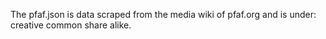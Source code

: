 The pfaf.json is data scraped from the media wiki of pfaf.org and is under:
creative common share alike.
